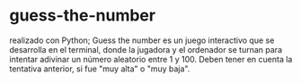 # guess-the-number
realizado con Python; Guess the number  es un juego interactivo que se desarrolla en el terminal, donde la jugadora y el ordenador se turnan para intentar adivinar un número aleatorio entre 1 y 100. Deben tener en cuenta la tentativa anterior, si fue "muy alta" o "muy baja".
